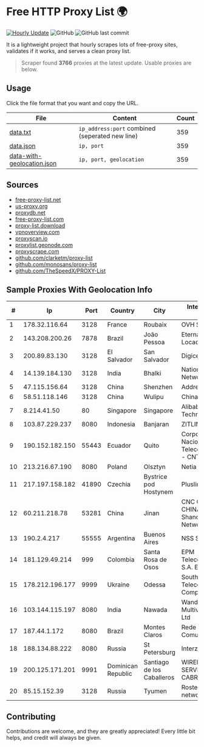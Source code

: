 
# Free HTTP Proxy List 🌍

[![Hourly Update](https://github.com/mertguvencli/http-proxy-list/actions/workflows/main.yml/badge.svg?branch=main)](https://github.com/mertguvencli/http-proxy-list/actions/workflows/main.yml)
![GitHub](https://img.shields.io/github/license/mertguvencli/http-proxy-list)
![GitHub last commit](https://img.shields.io/github/last-commit/mertguvencli/http-proxy-list)

It is a lightweight project that hourly scrapes lots of free-proxy sites, validates if it works, and serves a clean proxy list.


> Scraper found **3766** proxies at the latest update. Usable proxies are below.

## Usage

Click the file format that you want and copy the URL.


|File|Content|Count|
|----|-------|-----|
|[data.txt](https://raw.githubusercontent.com/mertguvencli/http-proxy-list/main/proxy-list/data.txt)|`ip_address:port` combined (seperated new line)|359|
|[data.json](https://raw.githubusercontent.com/mertguvencli/http-proxy-list/main/proxy-list/data.json)|`ip, port`|359|
|[data-with-geolocation.json](https://raw.githubusercontent.com/mertguvencli/http-proxy-list/main/proxy-list/data-with-geolocation.json)|`ip, port, geolocation`|359|

## Sources

* [free-proxy-list.net](https://free-proxy-list.net)
* [us-proxy.org](https://www.us-proxy.org)
* [proxydb.net](http://proxydb.net)
* [free-proxy-list.com](https://free-proxy-list.com/?page=&port=&type%5B%5D=http&type%5B%5D=https&up_time=0&search=Search)
* [proxy-list.download](https://www.proxy-list.download/HTTP)
* [vpnoverview.com](https://vpnoverview.com/privacy/anonymous-browsing/free-proxy-servers)
* [proxyscan.io](https://www.proxyscan.io)
* [proxylist.geonode.com](https://proxylist.geonode.com/api/proxy-list?limit=300&page=1&sort_by=lastChecked&sort_type=desc&protocols=http,https)
* [proxyscrape.com](https://api.proxyscrape.com/v2/?request=displayproxies&protocol=http&timeout=10000&country=all&ssl=all&anonymity=all)
* [github.com/clarketm/proxy-list](https://raw.githubusercontent.com/clarketm/proxy-list/master/proxy-list-raw.txt)
* [github.com/monosans/proxy-list](https://raw.githubusercontent.com/monosans/proxy-list/main/proxies/http.txt)
* [github.com/TheSpeedX/PROXY-List](https://raw.githubusercontent.com/TheSpeedX/PROXY-List/master/http.txt)


## Sample Proxies With Geolocation Info

|#|Ip|Port|Country|City|Internet Service Provider|
|-|--|----|-------|----|-------------------------|
|1|178.32.116.64|3128|France|Roubaix|OVH SAS|
|2|143.208.200.26|7878|Brazil|João Pessoa|Eternal VÔdeo Locadora Ltda|
|3|200.89.83.130|3128|El Salvador|San Salvador|Digicel S.a. De C.V.|
|4|14.139.184.130|3128|India|Bhalki|National Knowledge Network|
|5|47.115.156.64|3128|China|Shenzhen|Addresses CNNIC|
|6|58.51.118.146|3128|China|Wulipu|Chinanet|
|7|8.214.41.50|80|Singapore|Singapore|Alibaba (US) Technology Co., Ltd.|
|8|103.87.229.237|8080|Indonesia|Banjaran|ZITLINE|
|9|190.152.182.150|55443|Ecuador|Quito|Corporacion Nacional De Telecomunicaciones - CNT EP|
|10|213.216.67.190|8080|Poland|Olsztyn|Netia SA|
|11|217.197.158.182|41890|Czechia|Bystrice pod Hostynem|Plusline s.r.o.|
|12|60.211.218.78|53281|China|Jinan|CNC Group CHINA169 Shandong Province Network|
|13|190.2.4.217|55555|Argentina|Buenos Aires|NSS S.A.|
|14|181.129.49.214|999|Colombia|Santa Rosa de Osos|EPM Telecomunicaciones S.A. E.S.P.|
|15|178.212.196.177|9999|Ukraine|Odessa|Southern Telecommunication Company Ltd.|
|16|103.144.115.197|8080|India|Nawada|Wandoor Multiventures Pvt Ltd|
|17|187.44.1.172|8080|Brazil|Montes Claros|Rede Brasileira de Comunicacao S/A|
|18|188.134.88.222|8080|Russia|St Petersburg|Interzet|
|19|200.125.171.201|9991|Dominican Republic|Santiago de los Caballeros|WIRELESS MULTI SERVICE VARGAS CABRERA, S. R. L|
|20|85.15.152.39|3128|Russia|Tyumen|Rostelecom networks|



## Contributing

Contributions are welcome, and they are greatly appreciated! Every
little bit helps, and credit will always be given.

